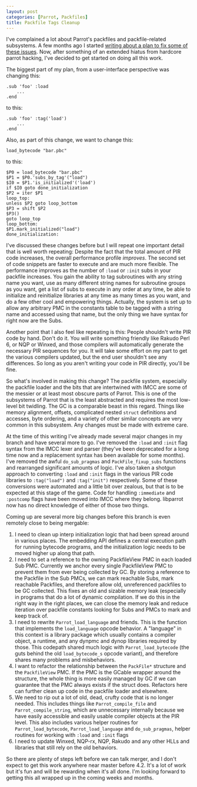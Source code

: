 ```yaml
---
layout: post
categories: [Parrot, Packfiles]
title: Packfile Tags Cleanup
---
```


I've complained a lot about Parrot's packfiles and packfile-related subsystems.
A few months ago I started
[writing about a plan to fix some of these issues][load_init_1]. Now, after
something of an extended hiatus from hardcore parrot hacking, I've decided to
get started on doing all this work.

[load_init_1]: /2011/07/07/packfiles_work_continues.html

The biggest part of my plan, from a user-interface perspective was changing
this:

    .sub 'foo' :load
        ...
    .end

to this:

    .sub 'foo' :tag('load')
        ...
    .end

Also, as part of this change, we want to change this:

    load_bytecode "bar.pbc"

to this:

    $P0 = load_bytecode "bar.pbc"
    $P1 = $P0.'subs_by_tag'("load")
    $I0 = $P1.'is_initialized'('load')
    if $I0 goto done_initialization
    $P2 = iter $P1
    loop_top:
    unless $P2 goto loop_bottom
    $P3 = shift $P2
    $P3()
    goto loop_top
    loop_bottom:
    $P1.mark_initialized("load")
    done_initialization:

I've discussed these changes before but I will repeat one important detail that
is well worth repeating: Despite the fact that the total amount of PIR code
increases, the overall performance profile *improves*. The second set of code
snippets are faster to execute and are much more flexible. The performance
improves as the number of `:load` or `:init` subs in your packfile increases.
You gain the ability to tag subroutines with any string name you want, use as
many different string names for subroutine groups as you want, get a list of
subs to execute in any order at any time, be able to initialize and reinitialize
libraries at any time as many times as you want, and do a few other cool and
empowering things. Actually, the system is set up to allow any arbitrary PMC
in the constants table to be tagged with a string name and accessed using that
name, but the only thing we have syntax for right now are the Subs.

Another point that I also feel like repeating is this: People shouldn't write
PIR code by hand. Don't do it. You will write something friendly like Rakudo
Perl 6, or NQP or Winxed, and those compilers will automatically generate the
necessary PIR sequences for you. It will take some effort on my part to get
the various compilers updated, but the end user shouldn't see any differences.
So long as you aren't writing your code in PIR directly, you'll be fine.

So what's involved in making this change? The packfile system, especially the
packfile loader and the bits that are intertwined with IMCC are some of the
messier or at least most obscure parts of Parrot. This is one of the subsystems
of Parrot that is the least abstracted and requires the most low-level bit
twidling. The GC is a comparable beast in this regard. Things like memory
alignment, offsets, complicated nested `struct` definitions and accesses, byte
ordering, and a variety of other similar concepts are very common in this
subsystem. Any changes must be made with extreme care.

At the time of this writing I've already made several major changes in my branch
and have several more to go. I've removed the `:load` and `:init` flag syntax
from the IMCC lexer and parser (they've been deprecated for a long time now and
a replacement syntax has been available for some months). I've removed the awful
`do_sub_pragmas` and `PackFile_fixup_subs` functions and rearranged significant
amounts of logic. I've also taken a shotgun approach to converting `:load` and
`:init` flags in the various PIR code libraries to `:tag("load")` and
`:tag("init")` respectively. Some of these conversions were automated and a
little bit over zealous, but that is to be expected at this stage of the game.
Code for handling `:immediate` and `:postcomp` flags have been moved into IMCC
where they belong. libparrot now has no direct knowledge of either of those two
things.

Coming up are several more big changes before this branch is even remotely
close to being mergable:

1. I need to clean up interp initialization logic that had been spread around
   in various places. The embedding API defines a central execution path for
   running bytecode programs, and the initialization logic needs to be moved
   higher up along that path.
2. I need to set a reference to the owning PackfileView PMC in each loaded Sub
   PMC. Currently we anchor every single PackfileView PMC to prevent them from
   ever being collected by GC. By storing a reference to the Packfile in the Sub
   PMCs, we can mark reachable Subs, mark reachable Packfiles, and therefore
   allow old, unreferenced packfiles to be GC collected. This fixes an old and
   sizable memory leak (especially in programs that do a lot of dynamic
   compilation. If we do this in the right way in the right places, we can close
   the memory leak and reduce iteration over packfile constants looking for
   Subs and PMCs to mark and keep track of.
3. I need to rewrite `Parrot_load_language` and friends. This is the function
   that implements the `load_language` opcode behavior. A "language" in this
   context is a library package which usually contains a compiler object, a
   runtime, and any dynpmc and dynop libraries required by those. This codepath
   shared much logic with `Parrot_load_bytecode` (the guts behind the old
   `load_bytecode_s` opcode variant), and therefore shares many problems and
   misbehaviors.
4. I want to refactor the relationship between the `PackFile*` structure and the
   `PackfileView` PMC. If the PMC is the GCable wrapper around the structure,
   the whole thing is more easily managed by GC if we can guarantee that the
   PMC always exists if the struct does. Refactors here can further clean up
   code in the packfile loader and elsewhere.
5. We need to rip out a lot of old, dead, crufty code that is no longer needed.
   This includes things like `Parrot_compile_file` and `Parrot_compile_string`,
   which are unnecessary internally because we have easily accessible and easily
   usable compiler objects at the PIR level. This also includes various helper
   routines for `Parrot_load_bytecode`, `Parrot_load_language` and
   `do_sub_pragmas`, helper routines for working with `:load` and `:init` flags
6. I need to update Winxed, NQP-rx, NQP, Rakudo and any other HLLs and libraries
   that still rely on the old behaviors.

So there are plenty of steps left before we can talk merger, and I don't expect
to get this work anywhere near master before 4.2. It's a lot of work but it's
fun and will be rewarding when it's all done. I'm looking forward to getting
this all wrapped up in the coming weeks and months.
